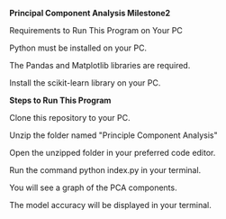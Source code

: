 **Principal Component Analysis Milestone2**

Requirements to Run This Program on Your PC

Python must be installed on your PC.

The Pandas and Matplotlib libraries are required.

Install the scikit-learn library on your PC.

**Steps to Run This Program**

Clone this repository to your PC.

Unzip the folder named "Principle Component Analysis"

Open the unzipped folder in your preferred code editor.

Run the command python index.py in your terminal.

You will see a graph of the PCA components.

The model accuracy will be displayed in your terminal.
